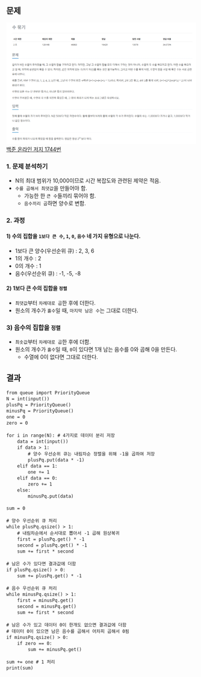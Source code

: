 ## 문제
![Alt text](../img/수묶기.png)   
[백준 온라인 저지 1744번](https://www.acmicpc.net/problem/1744)

### 1. 문제 분석하기
* N의 최대 범위가 10,000이므로 시간 복잡도와 관련된 제약은 적음.
* `수를 곱해서 최댓값`을 만들어야 함.
  * 가능한 한 `큰 수`들끼리 묶어야 함.
  * `음수끼리 곱`하면 양수로 변함.

### 2. 과정
#### 1) 수의 집합을 `1보다 큰 수`, `1`, `0`, `음수` 네 가지 유형으로 나눈다.
  * 1보다 큰 양수(우선순위 큐) : 2, 3, 6
  * 1의 개수 : 2
  * 0의 개수 : 1
  * 음수(우선순위 큐) : -1, -5, -8

#### 2) 1보다 큰 수의 집합을 `정렬`
* `최댓값`부터 `차례대로 곱`한 후에 더한다.
* 원소의 개수가 `홀수`일 때, `마지막 남은 수`는 그대로 더한다. 

### 3) 음수의 집합을 `정렬`
* `최솟값`부터 `차례대로 곱`한 후에 더함.
* 원소의 개수가 `홀수`일 때, `0`이 있다면 1개 남는 음수를 0와 곱해 0을 만든다.
  * 수열에 0이 없다면 그대로 더한다.
  
## 결과
```
from queue import PriorityQueue
N = int(input())
plusPq = PriorityQueue()
minusPq = PriorityQueue()
one = 0
zero = 0

for i in range(N): # 4가지로 데이터 분리 저장
    data = int(input())
    if data > 1:
        # 양수 우선순위 큐는 내림차순 정렬을 위해 -1을 곱하여 저장
        plusPq.put(data * -1)
    elif data == 1:
        one += 1
    elif data == 0:
        zero += 1
    else:
        minusPq.put(data)

sum = 0

# 양수 우선순위 큐 처리
while plusPq.qsize() > 1:
    # 내림차순에서 순서대로 뽑아서 -1 곱해 원상복귀
    first = plusPq.get() * -1
    second = plusPq.get() * -1
    sum += first * second

# 남은 수가 있다면 결과값에 더함
if plusPq.qsize() > 0:
    sum += plusPq.get() * -1

# 음수 우선순위 큐 처리
while minusPq.qsize() > 1:
    first = minusPq.get()
    second = minusPq.get()
    sum += first * second

# 남은 수가 있고 데이터 0이 한개도 없으면 결과값에 더함
# 데이터 0이 있으면 남은 음수를 곱해서 어차피 곱해서 0됨
if minusPq.qsize() > 0:
    if zero == 0:
        sum += minusPq.get()

sum += one # 1 처리
print(sum)
```
